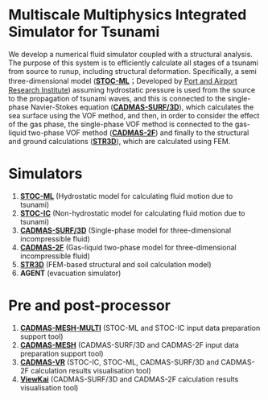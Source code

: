 # Multiscale Multiphysics Integrated Simulator for Tsunami
We develop a numerical fluid simulator coupled with a structural analysis. The purpose of this system is to efficiently calculate all stages of a tsunami from source to runup, including structural deformation. 
Specifically, a semi three-dimensional model ([**STOC-ML**](https://www.pari.go.jp/unit/tsunamitakashio/open-software/t-stoc/download/index.html)；Developed by [Port and Airport Research Institute](https://www.pari.go.jp/en/)) assuming hydrostatic pressure is used from the source to the propagation of tsunami waves, and this is connected to the single-phase Navier-Stokes equation ([**CADMAS-SURF/3D**](https://github.com/CADMAS-SURF/Multiscale-Multiphysics-Integrated-Simulator-for-Tsunami/tree/main/Simulators/CADMAS-SURF3D)), which calculates the sea surface using the VOF method, and then, in order to consider the effect of the gas phase, the single-phase VOF method is connected to the gas-liquid two-phase VOF method ([**CADMAS-2F**](https://github.com/CADMAS-SURF/Multiscale-Multiphysics-Integrated-Simulator-for-Tsunami/tree/main/Simulators/CADMAS-2F)) and finally to the structural and ground calculations ([**STR3D**](https://github.com/CADMAS-SURF/Multiscale-Multiphysics-Integrated-Simulator-for-Tsunami/tree/main/Simulators/STR3D)), which are calculated using FEM.
# Simulators
1. [**STOC-ML**](https://www.pari.go.jp/unit/tsunamitakashio/open-software/t-stoc/download/index.html) (Hydrostatic model for calculating fluid motion due to tsunami)
2. [**STOC-IC**](https://www.pari.go.jp/unit/tsunamitakashio/open-software/t-stoc/download/index.html) (Non-hydrostatic model for calculating fluid motion due to tsunami)
3. [**CADMAS-SURF/3D**](https://github.com/CADMAS-SURF/Multiscale-Multiphysics-Integrated-Simulator-for-Tsunami/tree/main/Simulators/CADMAS-SURF3D) (Single-phase model for three-dimensional incompressible fluid)
4. [**CADMAS-2F**](https://github.com/CADMAS-SURF/Multiscale-Multiphysics-Integrated-Simulator-for-Tsunami/tree/main/Simulators/CADMAS-2F) (Gas-liquid two-phase model for three-dimensional incompressible fluid)
5. [**STR3D**](https://github.com/CADMAS-SURF/Multiscale-Multiphysics-Integrated-Simulator-for-Tsunami/tree/main/Simulators/STR3D) (FEM-based structural and soil calculation model)
6. **AGENT** (evacuation simulator)
# Pre and post-processor
1. [**CADMAS-MESH-MULTI**](https://github.com/CADMAS-SURF/Multiscale-Multiphysics-Integrated-Simulator-for-Tsunami/tree/main/Pre%20and%20post-processors/CADMAS-MESH%20MULTI) (STOC-ML and STOC-IC input data preparation support tool)
2. [**CADMAS-MESH**](https://github.com/CADMAS-SURF/Multiscale-Multiphysics-Integrated-Simulator-for-Tsunami/tree/main/Pre%20and%20post-processors/CADMAS-MESH) (CADMAS-SURF/3D and CADMAS-2F input data preparation support tool)
3. [**CADMAS-VR**](https://github.com/CADMAS-SURF/Multiscale-Multiphysics-Integrated-Simulator-for-Tsunami/tree/main/Pre%20and%20post-processors/CADMAS-VR/Manual) (STOC-IC, STOC-ML, CADMAS-SURF/3D and CADMAS-2F calculation results visualisation tool)
4. [**ViewKai**](https://github.com/CADMAS-SURF/Multiscale-Multiphysics-Integrated-Simulator-for-Tsunami/tree/main/Pre%20and%20post-processors/ViweKai) (CADMAS-SURF/3D and CADMAS-2F calculation results visualisation tool)
